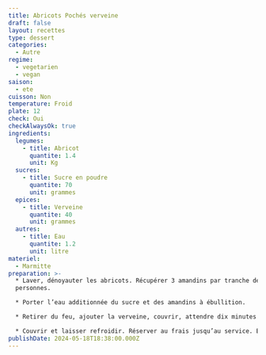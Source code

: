 ```yaml
---
title: Abricots Pochés verveine
draft: false
layout: recettes
type: dessert
categories:
  - Autre
regime:
  - vegetarien
  - vegan
saison:
  - ete
cuisson: Non
temperature: Froid
plate: 12
check: Oui
checkAlwaysOk: true
ingredients:
  legumes:
    - title: Abricot
      quantite: 1.4
      unit: Kg
  sucres:
    - title: Sucre en poudre
      quantite: 70
      unit: grammes
  epices:
    - title: Verveine
      quantite: 40
      unit: grammes
  autres:
    - title: Eau
      quantite: 1.2
      unit: litre
materiel:
  - Marmitte
preparation: >-
  * Laver, dénoyauter les abricots. Récupérer 3 amandins par tranche de 10
  personnes.

  * Porter l’eau additionnée du sucre et des amandins à ébullition.

  * Retirer du feu, ajouter la verveine, couvrir, attendre dix minutes puis ajouter les oreillons d’abricots.

  * Couvrir et laisser refroidir. Réserver au frais jusqu’au service. Enlever les feuilles infusées avant de servir.
publishDate: 2024-05-18T18:38:00.000Z
---
```

